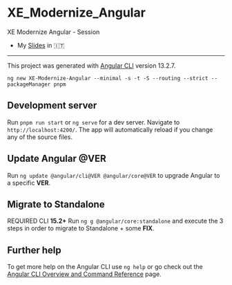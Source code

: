 # XE_Modernize_Angular

XE Modernize Angular - Session

-   My [Slides](slides.md) in 🇮🇹

---

This project was generated with [Angular CLI](https://github.com/angular/angular-cli) version 13.2.7.

```shell
ng new XE-Modernize-Angular --minimal -s -t -S --routing --strict --packageManager pnpm
```

## Development server

Run `pnpm run start` or `ng serve` for a dev server. Navigate to `http://localhost:4200/`. The app will automatically reload if you change any of the source files.

## Update Angular @VER

Run `ng update @angular/cli@VER @angular/core@VER` to upgrade Angular to a specific **VER**.

## Migrate to Standalone

REQUIRED CLI **15.2+** Run `ng g @angular/core:standalone` and execute the 3 steps in order to migrate to Standalone + some **FIX**.

## Further help

To get more help on the Angular CLI use `ng help` or go check out the [Angular CLI Overview and Command Reference](https://angular.io/cli) page.
